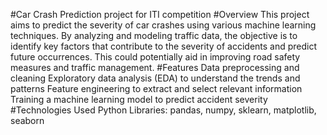 #Car Crash Prediction project for ITI competition
#Overview
This project aims to predict the severity of car crashes using various machine learning techniques. By analyzing and modeling traffic data, the objective is to identify key factors that contribute to the severity of accidents and predict future occurrences. This could potentially aid in improving road safety measures and traffic management.
#Features
Data preprocessing and cleaning
Exploratory data analysis (EDA) to understand the trends and patterns
Feature engineering to extract and select relevant information
Training a machine learning model to predict accident severity
#Technologies Used
Python
Libraries: pandas, numpy, sklearn, matplotlib, seaborn
